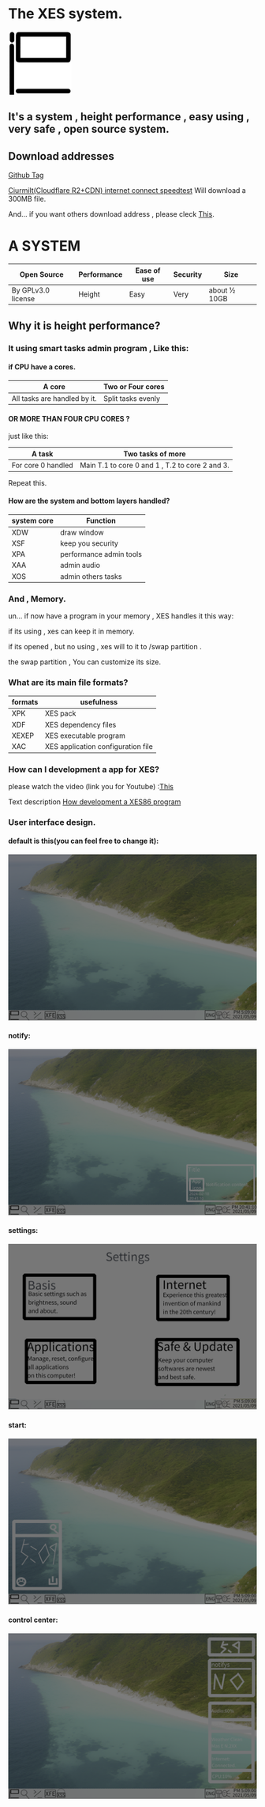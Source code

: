 # The XES system.
<img src="icon/xes logo.png">

## It's a system ,  height performance , easy using , very safe , open source system.

## Download addresses
 [Github Tag](https://github.com/ciurmilt/xes-x86/releases)

[Ciurmilt(Cloudflare R2+CDN) internet connect speedtest](https://xsvoice.top/s)  Will download a 300MB file.

And... if you want others download address , please cleck [This](https://a.xsvoice.top).

# A SYSTEM

| Open Source        | Performance | Ease of use | Security | Size         |
| ------------------ | ----------- | ----------- | -------- | ------------ |
| By GPLv3.0 license | Height      | Easy        | Very     | about ½ 10GB |

## Why it is height performance?

### It using smart tasks admin program , Like this:

####  if CPU have a cores.

| A core                       | Two or Four cores  |
| ---------------------------- | ------------------ |
| All tasks are handled by it. | Split tasks evenly |

#### OR MORE THAN FOUR CPU CORES ?

just like this:

| A task             | Two tasks of more                               |
| ------------------ | ----------------------------------------------- |
| For core 0 handled | Main T.1 to core 0 and 1 , T.2 to core 2 and 3. |

Repeat this.

#### How are the system and bottom layers handled?

| system core | Function                |
| ----------- | ----------------------- |
| XDW         | draw window             |
| XSF         | keep you security       |
| XPA         | performance admin tools |
| XAA         | admin audio             |
| XOS         | admin others tasks      |

### And , Memory.

un... if now have a program in your memory , XES handles it this way:

if its using , xes can keep it in memory.

if its opened , but no using , xes will to it to /swap partition .

the swap partition , You can customize its size.

### What are its main file formats?

| formats | usefulness                |
| ----------- | ----------------------- |
| XPK         | XES pack             |
| XDF         | XES dependency files       |
| XEXEP         | XES executable program |
| XAC         | XES application configuration file      |

### How can I development a app for XES?
please watch the video (link you for Youtube) :[This](https://www.youtube.com/watch?v=Rt5xTLm6oHA)

Text description [How development a XES86 program](https://github.com/ciurmilt/xes-x86/blob/main/How%20development%20a%20XES86%20program.md)
### User interface design.

#### default is this(you can feel free to change it):
<img src="icon/desktop.png">

#### notify:
<img src="icon/notify.png">

#### settings:

<img src="icon/settings.png">

#### start:
<img src="icon/start.png">

#### control center:
<img src="icon/cc.png">
